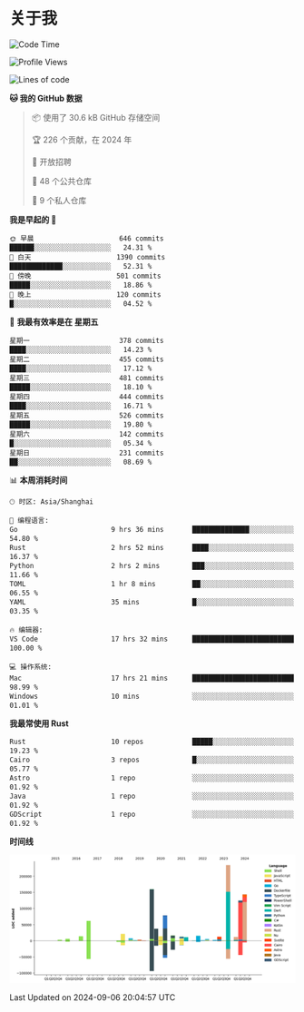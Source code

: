 # 关于我

<!--START_SECTION:waka-->
![Code Time](http://img.shields.io/badge/Code%20Time-3%2C124%20hrs%2058%20mins-blue)

![Profile Views](http://img.shields.io/badge/%E4%B8%AA%E4%BA%BA%E8%B5%84%E6%96%99%E8%A7%82%E7%9C%8B%E6%AC%A1%E6%95%B0-0-blue)

![Lines of code](https://img.shields.io/badge/%E4%BB%8E%E3%80%8CHello%20World%E3%80%8D%E8%B5%B7%E6%88%91%E5%B7%B2%E7%BB%8F%E5%86%99%E4%BA%86-995.9%20thousand%20%E8%A1%8C%E4%BB%A3%E7%A0%81-blue)

**🐱 我的 GitHub 数据** 

> 📦  使用了 30.6 kB GitHub 存储空间 
 > 
> 🏆 226 个贡献，在 2024 年
 > 
> 💼 开放招聘
 > 
> 📜 48 个公共仓库 
 > 
> 🔑 9 个私人仓库 
 > 
**我是早起的 🐤** 

```text
🌞 早晨                     646 commits         ██████░░░░░░░░░░░░░░░░░░░   24.31 % 
🌆 白天                     1390 commits        █████████████░░░░░░░░░░░░   52.31 % 
🌃 傍晚                     501 commits         █████░░░░░░░░░░░░░░░░░░░░   18.86 % 
🌙 晚上                     120 commits         █░░░░░░░░░░░░░░░░░░░░░░░░   04.52 % 
```
📅 **我最有效率是在 星期五** 

```text
星期一                      378 commits         ████░░░░░░░░░░░░░░░░░░░░░   14.23 % 
星期二                      455 commits         ████░░░░░░░░░░░░░░░░░░░░░   17.12 % 
星期三                      481 commits         █████░░░░░░░░░░░░░░░░░░░░   18.10 % 
星期四                      444 commits         ████░░░░░░░░░░░░░░░░░░░░░   16.71 % 
星期五                      526 commits         █████░░░░░░░░░░░░░░░░░░░░   19.80 % 
星期六                      142 commits         █░░░░░░░░░░░░░░░░░░░░░░░░   05.34 % 
星期日                      231 commits         ██░░░░░░░░░░░░░░░░░░░░░░░   08.69 % 
```


📊 **本周消耗时间** 

```text
🕑︎ 时区: Asia/Shanghai

💬 编程语言: 
Go                       9 hrs 36 mins       ██████████████░░░░░░░░░░░   54.80 % 
Rust                     2 hrs 52 mins       ████░░░░░░░░░░░░░░░░░░░░░   16.37 % 
Python                   2 hrs 2 mins        ███░░░░░░░░░░░░░░░░░░░░░░   11.66 % 
TOML                     1 hr 8 mins         ██░░░░░░░░░░░░░░░░░░░░░░░   06.55 % 
YAML                     35 mins             █░░░░░░░░░░░░░░░░░░░░░░░░   03.35 % 

🔥 编辑器: 
VS Code                  17 hrs 32 mins      █████████████████████████   100.00 % 

💻 操作系统: 
Mac                      17 hrs 21 mins      █████████████████████████   98.99 % 
Windows                  10 mins             ░░░░░░░░░░░░░░░░░░░░░░░░░   01.01 % 
```

**我最常使用 Rust** 

```text
Rust                     10 repos            █████░░░░░░░░░░░░░░░░░░░░   19.23 % 
Cairo                    3 repos             █░░░░░░░░░░░░░░░░░░░░░░░░   05.77 % 
Astro                    1 repo              ░░░░░░░░░░░░░░░░░░░░░░░░░   01.92 % 
Java                     1 repo              ░░░░░░░░░░░░░░░░░░░░░░░░░   01.92 % 
GDScript                 1 repo              ░░░░░░░░░░░░░░░░░░░░░░░░░   01.92 % 
```



**时间线**

![Lines of Code chart](https://raw.githubusercontent.com/catusax/catusax/master/assets/bar_graph.png)


 Last Updated on 2024-09-06 20:04:57 UTC
<!--END_SECTION:waka-->
